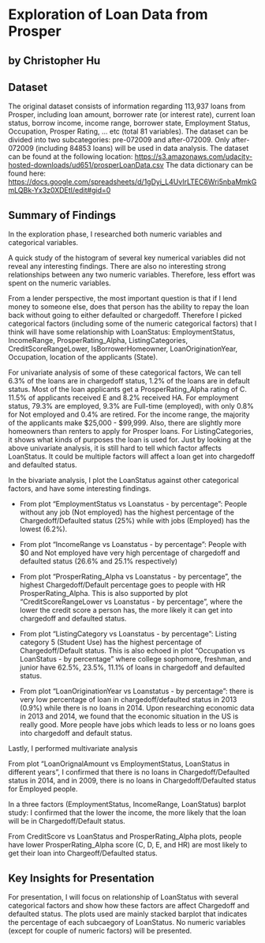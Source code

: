 # Exploration of Loan Data from Prosper
## by Christopher Hu


## Dataset

The original dataset consists of information regarding 113,937 loans from Prosper, including loan amount, borrower rate (or interest rate), current loan status, borrow income, income range, borrower state, Employment Status, Occupation,  Prosper Rating, ... etc (total 81 variables).  The dataset can be divided into two subcategories:  pre-072009 and after-072009.   Only after-072009 (including 84853 loans) will be used in data analysis.
The dataset can be found at the following location: https://s3.amazonaws.com/udacity-hosted-downloads/ud651/prosperLoanData.csv
The data dictionary can be found here: https://docs.google.com/spreadsheets/d/1gDyi_L4UvIrLTEC6Wri5nbaMmkGmLQBk-Yx3z0XDEtI/edit#gid=0


## Summary of Findings

In the exploration phase, I researched both numeric variables and categorical variables.  

A quick study of the histogram of several key numerical variables did not reveal any interesting findings.  There are also no interesting strong relationships between any two numeric variables.   Therefore, less effort was spent on the numeric variables.

From a lender perspective, the most important question is that if I lend money to someone else, does that person has the ability to repay the loan back without going to either defaulted or chargedoff.  Therefore I picked categorical factors (including some of the numeric categorical factors) that I think will have some relationship with LoanStatus: EmploymentStatus,  IncomeRange, ProsperRating_Alpha,  ListingCategories, CreditScoreRangeLower, IsBorrowerHomeowner, LoanOriginationYear, Occupation, location of the applicants (State).   

For univariate analysis of some of these categorical factors, We can tell 6.3% of the loans are in chargedoff status, 1.2% of the loans are in default status.  Most of the loan applicants get a ProsperRating_Alpha rating of C.  11.5% of applicants received E and 8.2% received HA.  For employment status, 79.3% are employed, 9.3% are Full-time (employed), with only 0.8% for Not employed and 0.4% are retired.  For the income range, the majority of the applicants make $25,000 - $99,999.  Also, there are slightly more homeowners than renters to apply for Prosper loans.  For ListingCategories, it shows what kinds of purposes the loan is used for.   Just by looking at the above univariate analysis, it is still hard to tell which factor affects LoanStatus.  It could be multiple factors will affect a loan get into chargedoff and defaulted status.

In the bivariate analysis, I plot the LoanStatus against other categorical factors, and have some interesting findings.

- From plot “EmploymentStatus vs Loanstatus - by percentage”:  People without any job (Not employed) has the highest percentage of the Chargedoff/Defaulted status (25%) while with jobs (Employed) has the lowest (6.2%).

- From plot “IncomeRange vs Loanstatus - by percentage”:  People with $0 and Not employed have very high percentage of chargedoff and defaulted status (26.6% and 25.1% respectively)

- From plot “ProsperRating_Alpha vs Loanstatus - by percentage”, the highest Chargedoff/Default percentage goes to people with HR ProsperRating_Alpha.  This is also supported by plot “CreditScoreRangeLower vs Loanstatus - by percentage”, where the lower the credit score a person has, the more likely it can get into chargedoff and defaulted status.

- From plot “ListingCategory vs Loanstatus - by percentage”: Listing category 5 (Student Use) has the highest percentage of Chargedoff/Default status.  This is also echoed in plot “Occupation vs LoanStatus - by percentage” where college sophomore, freshman, and junior have 62.5%, 23.5%, 11.1% of loans in chargedoff and defaulted status.

- From plot “LoanOriginationYear vs Loanstatus - by percentage”:  there is very low percentage of loan in chargedoff/defaulted status in 2013 (0.9%) while there is no loans in 2014.  Upon researching economic data in 2013 and 2014, we found that the economic situation in the US is really good.  More people have jobs which leads to less or no loans goes into chargedoff and default status.

Lastly, I performed multivariate analysis

From plot “LoanOrignalAmount vs EmploymentStatus, LoanStatus in different years”, I confirmed that there is no loans in Chargedoff/Defaulted status in 2014, and in 2009, there is no loans in Chargedoff/Defaulted status for Employed people.

In a three factors (EmploymentStatus, IncomeRange, LoanStatus) barplot study: I confirmed that the lower the income, the more likely that the loan will be in Chargedoff/Default status.

From CreditScore vs LoanStatus and ProsperRating_Alpha plots, people have lower ProsperRating_Alpha score (C, D, E, and HR) are most likely to get their loan into Chargeoff/Defaulted status.


## Key Insights for Presentation

For presentation, I will focus on relationship of LoanStatus with several categorical factors and show how these factors are affect Chargedoff and defaulted status.  The plots used are mainly stacked barplot that indicates the percentage of each subcaegory of LoanStatus. No numeric variables (except for couple of numeric factors) will be presented.